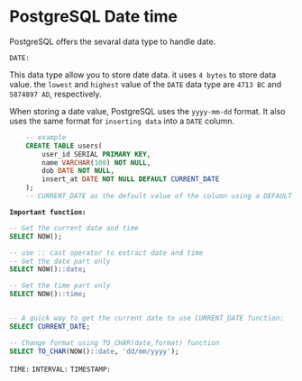 # PostgreSQL Date time

PostgreSQL offers the sevaral data type to handle date.

`DATE:`

This data type allow you to store date data. it uses `4 bytes` to store data value. the `lowest` and `highest` value of the `DATE` data type are `4713 BC` and `5874897 AD`, respectively.

When storing a date value, PostgreSQL uses the `yyyy-mm-dd` format. It also uses the same format for `inserting data` into a `DATE` column.

```sql
    -- example
    CREATE TABLE users(
        user_id SERIAL PRIMARY KEY,
        name VARCHAR(100) NOT NULL,
        dob DATE NOT NULL,
        insert_at DATE NOT NULL DEFAULT CURRENT_DATE
    );
    -- CURRENT_DATE as the default value of the column using a DEFAULT constraint.
```

**`Important function:`**

```sql
-- Get the current date and time
SELECT NOW();

-- use :: cast operator to extract date and time
-- Get the date part only
SELECT NOW()::date;

-- Get the time part only
SELECT NOW()::time;


-- A quick way to get the current date to use CURRENT_DATE function:
SELECT CURRENT_DATE;

-- Change format using TO_CHAR(date,format) function
SELECT TO_CHAR(NOW()::date, 'dd/mm/yyyy');
```

`TIME:`
`INTERVAL:`
`TIMESTAMP:`

